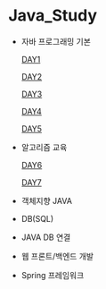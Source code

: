 # Java_Study

- 자바 프로그래밍 기본
    
    [DAY1](https://www.notion.so/DAY1-710f9d8784de476bb88c64c148e0c840)
    
    [DAY2](https://www.notion.so/DAY2-f1ef7323146f4474a447645aa7991228)
    
    [DAY3](https://www.notion.so/DAY3-9f33a56c33e64376b5a8e8382fc37dc2)
    
    [DAY4](https://www.notion.so/DAY4-8d06b0cfba3549378fb276904127fecc)
    
    [DAY5](https://www.notion.so/DAY5-d121f1fed605480ab8e1c4a4227a085e)
    

- 알고리즘 교육
    
    [DAY6](https://www.notion.so/DAY6-94bad06368c14d199969eb6797d00bd7)
    
    [DAY7](https://www.notion.so/DAY7-33c766823809429e88e5578ff94617f7)
    
- 객체지향 JAVA
- DB(SQL)
- JAVA DB 연결
- 웹 프론트/백엔드 개발
- Spring 프레임워크
